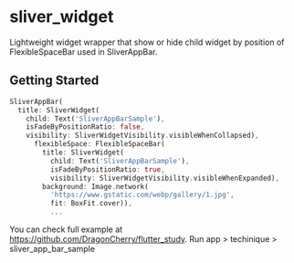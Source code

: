 # sliver_widget

Lightweight widget wrapper that show or hide child widget by position of FlexibleSpaceBar used in SliverAppBar.

## Getting Started

```dart
SliverAppBar(
  title: SliverWidget(
    child: Text('SliverAppBarSample'),
    isFadeByPositionRatio: false,
    visibility: SliverWidgetVisibility.visibleWhenCollapsed),
      flexibleSpace: FlexibleSpaceBar(
        title: SliverWidget(
          child: Text('SliverAppBarSample'),
          isFadeByPositionRatio: true,
          visibility: SliverWidgetVisibility.visibleWhenExpanded),
        background: Image.network(
          'https://www.gstatic.com/webp/gallery/1.jpg',
          fit: BoxFit.cover)),
          ...
```
You can check full example at https://github.com/DragonCherry/flutter_study.
Run app > techinique > sliver_app_bar_sample
